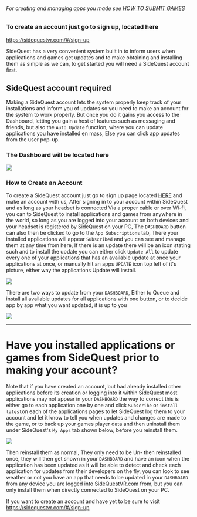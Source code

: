 ###### For creating and managing apps you made see [HOW TO SUBMIT GAMES](https://github.com/the-expanse/SideQuest/wiki/How-To-Submit-Games)

### To create an account just go to sign up, located here
https://sidequestvr.com/#/sign-up


SideQuest has a very convenient system built in to inform users when applications and games get updates and to make obtaining and installing them as simple as we can, to get started you will need a SideQuest account first.

## SideQuest account required

Making a SideQuest account lets the system properly keep track of your installations and inform you of updates so you need to make an account for the system to work properly. But once you do it gains you access to the Dashboard, letting you gain a host of features such as messaging and friends, but also the `Auto Update` function, where you can update applications you have installed en mass, Else you can click app updates from the user pop-up. 

### The Dashboard will be located here
![](https://cdn.discordapp.com/attachments/541467913857662995/656290811801239564/Dashboard_2.png)


### How to Create an Account

To create a SideQuest account just go to sign up page located [HERE](https://sidequestvr.com/#/sign-up) and make an account with us, After signing in to your account within SideQuest and as long as your headset is connected Via a proper cable or over Wi-fi, you can to SideQuest to install applications and games from anywhere in the world, so long as you are logged into your account on both devices and your headset is registered by SideQuest on your PC, The `DASHBOARD` button can also then be clicked to go to the `App Subscriptions` tab, There your installed applications will appear `Subscribed` and you can see and manage them at any time from here, If there is an update there will be an icon stating such and to install the update you can either click `Update All` to update every one of your applications that has an available update at once your applications at once, or manually hit an apps `UPDATE` icon top left of it's picture, either way the applications Update will install.

![](https://cdn.discordapp.com/attachments/615234075778875453/689242455761092642/68747470733a2f2f63646e2e646973636f72646170702e636f6d2f6174746163686d656e74732f3534313436373931333835.png)

There are two ways to update from your `DASHBOARD`, Either to Queue and install all available updates for all applications with one button, or to decide app by app what you want updated, it is up to you


![](https://cdn.discordapp.com/attachments/615234075778875453/689243051201527878/12.png)

----

# Have you installed applications or games from SideQuest prior to making your account?

Note that if you have created an account, but had already installed other applications before its creation or logging into it within SideQuest most applications may not appear in your `DASHBOARD` the way to correct this is either go to each application one by one and click `Subscribe` or `install latest`on each of the applications pages to let SideQuest log them to your account and let it know to tell you when updates and changes are made to the game, or to back up your games player data and then uninstall them under SideQuest's `My Apps` tab shown below, before you reinstall them.

![](https://cdn.discordapp.com/attachments/615234075778875453/689244058651983977/Screenshot_1400_-_Copy.png)

Then reinstall them as normal, They only need to be Un- then reinstalled once, they will then get shown in your `DASHBOARD` and have an icon when the application has been updated as it will be able to detect and check each application for updates from their developers on the fly, you can look to see weather or not you have an app that needs to be updated in your `DASHBOARD` from any device you are logged into [SideQuestVR.com](https://sidequestvr.com/#/account) from, but you can only install them when directly connected to SideQuest on your PC.

If you want to create an account and have yet to be sure to visit https://sidequestvr.com/#/sign-up
